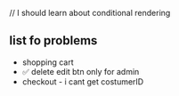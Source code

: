 // I should learn about conditional rendering


## list fo problems 
* shopping cart
* ✅ delete edit btn only for admin
* checkout - i cant get costumerID